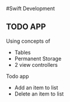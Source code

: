#Swift Development

## TODO APP

Using concepts of

- Tables
- Permanent Storage
- 2 view controllers

Todo app

- Add an item to list
- Delete an item to list

